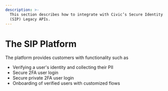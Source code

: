 ```yaml
---
description: >-
  This section describes how to integrate with Civic’s Secure Identity Platform
  (SIP) Legacy APIs.
---
```


# The SIP Platform

The platform provides customers with functionality such as

* Verifying a user's identity and collecting their PII
* Secure 2FA user login
* Secure private 2FA user login
* Onboarding of verified users with customized flows


